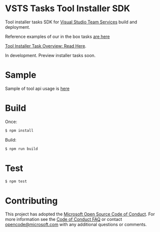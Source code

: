 # VSTS Tasks Tool Installer SDK

Tool installer tasks SDK for [Visual Studio Team Services](https://www.visualstudio.com/en-us/products/visual-studio-team-services-vs.aspx) build and deployment.

Reference examples of our in the box tasks [are here](https://github.com/Microsoft/vsts-tasks)

[Tool Installer Task Overview: Read Here](docs/overview.md).

In development.  Preview installer tasks soon.

# Sample

Sample of tool api usage is [here](sample.ts)

# Build

Once:  
```bash
$ npm install
```

Build:  
```bash
$ npm run build
```

# Test

```bash
$ npm test
```

# Contributing

This project has adopted the [Microsoft Open Source Code of Conduct](https://opensource.microsoft.com/codeofconduct/). For more information see the [Code of Conduct FAQ](https://opensource.microsoft.com/codeofconduct/faq/) or contact [opencode@microsoft.com](mailto:opencode@microsoft.com) with any additional questions or comments.
